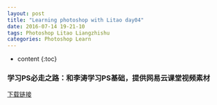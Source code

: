 ```yaml
---
layout: post
title: "Learning photoshop with Litao day04"
date: 2016-07-14 19-21-10
tags: Photoshop Litao Liangzhishu 
categories: Photoshop Learn
---
```


* content
{:toc}

### 学习PS必走之路：和李涛学习PS基础，提供网易云课堂视频素材

[下载链接](../materials/PS-Litao.rar)


